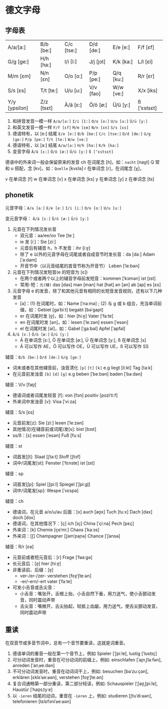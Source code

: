 # 德文字母

## 字母表

<table align="center">
    <tr>
        <td>A/a/[a:]</td>
        <td>B/b [be:]</td>
        <td>C/c [tse:]</td>
        <td>D/d [de:]</td>
        <td>E/e [e:]</td>
        <td>F/f [εf]</td>
    </tr>
    <tr>
        <td>G/g [ge:]</td>
        <td>H/h [ha:]</td>
        <td>I/i [I:]</td>
        <td>J/j [jɔt]</td>
        <td>K/k [ka:]</td>
        <td>L/l [εl]</td>
    </tr>
    <tr>
        <td>M/m [εm]</td>
        <td>N/n [εn]</td>
        <td>O/o [o:]</td>
        <td>P/p [pe:]</td>
        <td>Q/q [ku:]</td>
        <td>R/r [εr]</td>
    </tr>
    <tr>
        <td>S/s [εs]</td>
        <td>T/t [te:]</td>
        <td>U/u [u:]</td>
        <td>V/v [fao]</td>
        <td>W/w [ve:]</td>
        <td>X/x [iks]</td>
    </tr>
    <tr>
        <td>Y/y [ypsilɔn]</td>
        <td>Z/z [tsεt]</td>
        <td>Ä/ä [ε:]</td>
        <td>Ö/ö [ø:]</td>
        <td>Ü/ü [y:]</td>
        <td>ß [‘εstsεt]</td>
    </tr>
</table>

1. 和拼音发音一模一样
   `A/a/[a:]` `I/i [I:]` `O/o [o:]` `U/u [u:]` `Ü/ü [y:]`
2. 和英文发音一模一样
   `F/f [εf]` `M/m [εm]` `N/n [εn]` `S/s [εs]`
3. 德语特有，以 [e:] 结尾
   `E/e [e:]` `B/b [be:]` `C/c [tse:]` `D/d [de:]`
   `G/g [ge:]` `P/p [pe:]` `T/t [te:]` `W/w [ve:]`
4. 德语特有，以 [a:] 结尾
   `A/a/[a:]` `H/h [ha:]` `K/k [ka:]`
5. 变音字母
   `Ä/ä [ε:]` `Ö/ö [ø:]` `Ü/ü [y:]` `ß [‘εstsεt]`

德语中的外来词一般会保留原来的发音
ch 在词尾念 [h]，如：`nacht` [naχt]
Q 常和 u 搭配，念 [kv]，如：`Quelle` [kvεlə]
r 在单词念 [r]，在词尾念 [χ]，

v 在单词念 [f]
w 在单词念 [v]
x 在单词念 [ks]
y 在单词念 [y]
z 在单词念 [ts]

## phonetik

元音字母：`A/a [aː]` `E/e [eː]` `I/i [iː]` `O/o [oː]` `U/u [uː]`

变元音字母： `Ä/ä [ɛː]` `Ö/ö [øː]` `Ü/ü [yː]`

1. 元音在下列情况发长音
   - 双元音：aa/ee/oo Tee [teː]
   - ie 发 [iː]：Sie [ziː]
   - 元音后有辅音 h，h 不发音：ihr [iːɐ̯]
   - 除了 e 以外的元音字母在词尾或者自成音节时发长音：da [daː] Adam [ˈaːdam]
   - 开音节中（以元音结尾的首音节称为开音节） Leben [ˈleːbən]
2. 元音在下列情况发短音(e 的短音为 [ɛ])
   - 在两个或者两个以上的辅音字母前发短音：kommen [ˈkɔmən] ist [ɪst]
   - 常用-短：`元(辅)` das [das] man [man] hat [hat] an [an] ab [ap] es [ɛs]
3. 元音字母 e 的发音，除了和其他元音有相同的长短音发音规则，还有以下几种发音
   - [ə]：(1) 在词尾时，如：Name [ˈnaːmə] ; (2) 与 g 或 b 组合，充当单词前缀，如：Gebiet [ɡəˈbiːt] begabt [bəˈɡapt]
   - er 在词尾时发 [ɐ̯]，如：hier [hiːɐ̯] Vater [ˈfaːtɐ]
   - en 在词尾时发 [ən]，如：lesen [ˈleːzən] essen [ˈesən]
   - el 在词尾时发 [əl]，如：Gabel [ˈɡaːbəl] Apfel [ˈapfəl]
4. `Ä/ä [ɛː]` `Ö/ö [øː]` `Ü/ü [yː]`
   - Ä 在单词念 [ε:], Ö 在单词念 [ø:], Ü 在单词念 [y:], ß 在单词念 [s]
   - Ä 可以写作 AE，Ö 可以写作 OE，Ü 可以写作 UE，ß 可以写作 SS

辅音：`B/b [beː]` `D/d [deː]` `G/g [ɡeː]`

- 词末或者在其他辅音前，浊音清化 `[p]` `[t]` `[k]` e.g liegt [liːkt] Tag [taːk]
- 在元音前发浊音 `[b]` `[d]` `[g]` e.g beben [ˈbeːbən] baden [ˈbaːdən]

辅音：V/v [faʊ̯]

- 德语词或者词尾发轻音 [f]: von [fɔn] positiv [poziˈtiːf]
- 外来词中发浊音 [v]: Visa [ˈviːza]

辅音：S/s [ɛs]

- 元音前发[z]: Sie [ziː] lesen [ˈleːzən]
- 其他情况(在辅音前或词尾)发[s]: bist [bɪst]
- ss/ß：[s] essen [ˈesən] Fuß [fuːs]

辅音：st

- 词首发[ʃt]: Staat [ʃtaːt] Stoff [ʃtɔf]
- 词中/词尾发[st]: Fenster [ˈfɛnstɐ] ist [ɪst]

辅音：sp

- 词首发[ʃp]: Spiel [ʃpiːl] Spiegel [ˈʃpiːɡl̩]
- 词中/词尾发[sp]: Wespe [ˈvɛspə]

辅音：ch

- 德语词，在元音 a/o/u/au 后面：[x] auch [aʊ̯x] Tuch [tuːx] Dach [dax] doch [dɔx]
- 德语词，在其他情况下：[ç] ich [ɪç] China [ˈçiːna] Pech [pɛç]
- 外来词：[k] Chemie [çeˈmiː] Chaos [ˈkaːɔs]
- 外来词：[ʃ] Champagner [ʃamˈpaɲə] Chance [ˈʃansə]

辅音：R/r [ɛʁ]

- 元音前或者短元音后：[r] Frage [ˈfʁaːɡə]
- 长元音后：[ɐ̯] hier [hiːɐ̯]
- 非重读前、后缀：[ɐ̯]
  - ver-/er-/zer-  verstehen [fɛɐ̯ˈʃteːən]
  - -er/-ern/-ert  vater [ˈfaːtɐ]
- 可发小舌音或舌尖音：
  - 小舌音：嘴张开，舌根上抬，小舌自然下垂，用力送气，使小舌颤动发音，同时震动声带
  - 舌尖音：嘴微开，舌尖抬起，轻抵上齿龈，用力送气，使舌尖颤动发音，同时震动声带

## 重读

在双音节或多音节词中，总有一个音节要重读，这就是词重音。

1. 德语单词的重音一般在第一个音节上，例如 Spieler [ˈʃpiːlɐ], lustig [ˈlʊstɪç]
2. 可分动词发音时，重音在可分动词的前缀上，例如: einschlafen [ˈaɪ̯nˌʃlaːfən], anreden [ˈanˌʁeːdən]
3. 不可分动词发音时，重音在动词词干上，例如: besuchen [bəˈzuːçən], erklären [ɛklɛˈʁeːʁən], verstehen [fɛɐ̯ˈʃteːən]
4. 复合词通畅第一部分重读，第二部分轻读，例如: Schauspieler [ˈʃaʊ̯ˌʃpiːlɐ], Haustür [ˈhaʊ̯sˌtyːɐ]
5. 以 `-ieren` 结尾的动词，重音在 `-ieren` 上，例如: studieren [ʃtuˈdiːʁən], telefonieren [tɛlɛfɔniˈʁeːʁən]
